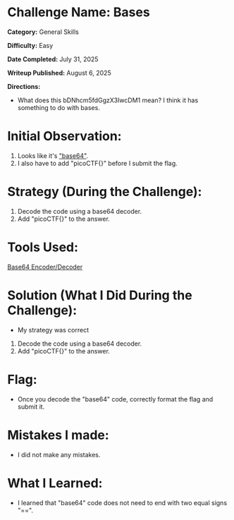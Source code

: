# Challenge Name: Bases

**Category:** General Skills

**Difficulty:** Easy

**Date Completed:**  July 31, 2025

**Writeup Published:** August 6, 2025

**Directions:** 

- What does this bDNhcm5fdGgzX3IwcDM1 mean? I think it has something to do with bases.

 # Initial Observation: 
1. Looks like it's ["base64"](https://builtin.com/software-engineering-perspectives/base64-encoding).
2. I also have to add "picoCTF{}" before I submit the flag.

 # Strategy (During the Challenge):
 1. Decode the code using a base64 decoder.
 2. Add "picoCTF{}" to the answer.

 # Tools Used:

[Base64 Encoder/Decoder](https://www.base64decode.org/)

# Solution (What I Did During the Challenge): 
- My strategy was correct
1. Decode the code using a base64 decoder.
2. Add "picoCTF{}" to the answer. 

# Flag: 

- Once you decode the "base64" code, correctly format the flag and submit it.

# Mistakes I made:

- I did not make any mistakes.

# What I Learned:
- I learned that "base64" code does not need to end with two equal signs "==".
